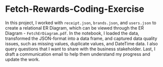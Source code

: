 # Fetch-Rewards-Coding-Exercise


In this project, I worked with `receipt.json`, `brands.json`, and `users.json` to create a relational ER Diagram, which can be viewed through the ER Diagram - `FetchErDiagram.pdf`. In the notebook, I loaded the data, transformed the JSON-format into a data frame, and captured data quality issues, such as missing values, duplicate values, and DateTime data. I also query questions that I want to share with the business stakeholder. Last, I draft a communication email to help them understand my progress and update the work.
